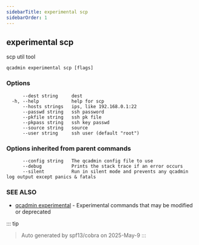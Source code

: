 ```yaml
---
sidebarTitle: experimental scp
sidebarOrder: 1
---
```


## experimental scp

scp util tool

```
qcadmin experimental scp [flags]
```

### Options

```
      --dest string     dest
  -h, --help            help for scp
      --hosts strings   ips, like 192.168.0.1:22
      --passwd string   ssh password
      --pkfile string   ssh pk file
      --pkpass string   ssh key passwd
      --source string   source
      --user string     ssh user (default "root")
```

### Options inherited from parent commands

```
      --config string   The qcadmin config file to use
      --debug           Prints the stack trace if an error occurs
      --silent          Run in silent mode and prevents any qcadmin log output except panics & fatals
```

### SEE ALSO

* [qcadmin experimental](experimental.md)	 - Experimental commands that may be modified or deprecated

::: tip
>Auto generated by spf13/cobra on 2025-May-9
:::